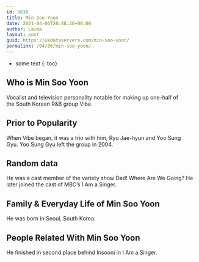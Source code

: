 ```yaml
---
id: 5630
title: Min Soo Yoon
date: 2021-04-06T20:48:26+00:00
author: Laima
layout: post
guid: https://ukdataservers.com/min-soo-yoon/
permalink: /04/06/min-soo-yoon/
---
```


* some text
{: toc}


## Who is Min Soo Yoon
                  
                  
                  
Vocalist and television personality notable for making up one-half of the South Korean R&B group Vibe.
                  
              
            
              
            
                
                
                
## Prior to Popularity
                  
                  
                  
When Vibe began, it was a trio with him, Ryu Jae-hyun and Yoo Sung Gyu. Yoo Sung Gyu left the group in 2004.
                  
              
            
              
            
                
                
                
## Random data
                  
                  
                  
He was a cast member of the variety show Dad! Where Are We Going? He later joined the cast of MBC&#8217;s I Am a Singer.
                  
              
            
              
            
                
                
                
## Family & Everyday Life of Min Soo Yoon
                  
                  
                  
He was born in Seoul, South Korea.
                  
              
            
              
            
                
                
                
## People Related With Min Soo Yoon
                  
                  
                  
He finished in second place behind Insooni in I Am a Singer.
                  
              
            
              
            
                
              
            
              
              
            
            
              
            
          
          
          